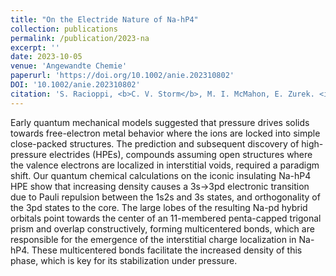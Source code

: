 ```yaml
---
title: "On the Electride Nature of Na‐hP4"
collection: publications
permalink: /publication/2023-na
excerpt: ''
date: 2023-10-05
venue: 'Angewandte Chemie'
paperurl: 'https://doi.org/10.1002/anie.202310802'
DOI: '10.1002/anie.202310802'
citation: 'S. Racioppi, <b>C. V. Storm</b>, M. I. McMahon, E. Zurek. <i>On the Electride Nature of Na‐hP4</i>, Angew. Chem. 62(48) (2023)'
---
```


Early quantum mechanical models suggested that pressure drives solids towards free-electron metal behavior where the ions are locked into simple close-packed structures. The prediction and subsequent discovery of high-pressure electrides (HPEs), compounds assuming open structures where the valence electrons are localized in interstitial voids, required a paradigm shift. Our quantum chemical calculations on the iconic insulating Na-hP4 HPE show that increasing density causes a 3s→3pd electronic transition due to Pauli repulsion between the 1s2s and 3s states, and orthogonality of the 3pd states to the core. The large lobes of the resulting Na-pd hybrid orbitals point towards the center of an 11-membered penta-capped trigonal prism and overlap constructively, forming multicentered bonds, which are responsible for the emergence of the interstitial charge localization in Na-hP4. These multicentered bonds facilitate the increased density of this phase, which is key for its stabilization under pressure.